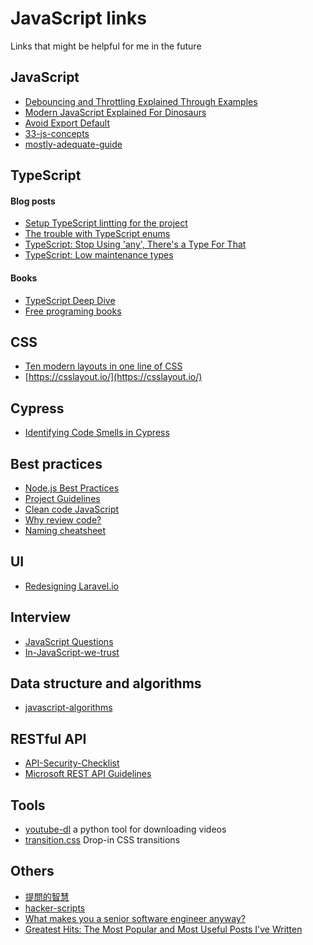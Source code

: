 # JavaScript links

Links that might be helpful for me in the future

## JavaScript
- [Debouncing and Throttling Explained Through Examples](https://css-tricks.com/debouncing-throttling-explained-examples/)
- [Modern JavaScript Explained For Dinosaurs](https://medium.com/the-node-js-collection/modern-javascript-explained-for-dinosaurs-f695e9747b70)
- [Avoid Export Default](https://basarat.gitbook.io/typescript/main-1/defaultisbad)
- [33-js-concepts](https://github.com/leonardomso/33-js-concepts)
- [mostly-adequate-guide](https://github.com/MostlyAdequate/mostly-adequate-guide)

## TypeScript

#### Blog posts
- [Setup TypeScript lintting for the project](https://github.com/typescript-eslint/typescript-eslint/blob/master/docs/getting-started/linting/README.md)
- [The trouble with TypeScript enums](https://thoughtbot.com/blog/the-trouble-with-typescript-enums)
- [TypeScript: Stop Using 'any', There's a Type For That](https://thoughtbot.com/blog/typescript-stop-using-any-there-s-a-type-for-that)
- [TypeScript: Low maintenance types](https://fettblog.eu/low-maintenance-types-typescript/?utm_source=typescript-weekly.com&utm_campaign=typescript_weekly_162&utm_medium=email)

#### Books
- [TypeScript Deep Dive](https://basarat.gitbook.io/typescript/)
- [Free programing books](https://github.com/EbookFoundation/free-programming-books)

## CSS

- [Ten modern layouts in one line of CSS](https://web.dev/one-line-layouts/)
- [https://csslayout.io/](https://csslayout.io/)

## Cypress

- [Identifying Code Smells in Cypress](https://codingitwrong.com/2020/10/09/identifying-code-smells-in-cypress.html)

## Best practices

- [Node.js Best Practices](https://github.com/goldbergyoni/nodebestpractices)
- [Project Guidelines](https://github.com/elsewhencode/project-guidelines)
- [Clean code JavaScript](https://github.com/ryanmcdermott/clean-code-javascript#table-of-contents)
- [Why review code?](https://sophiebits.com/2018/12/25/why-review-code.html)
- [Naming cheatsheet](https://github.com/kettanaito/naming-cheatsheet)

## UI
- [Redesigning Laravel.io](https://medium.com/refactoring-ui/redesigning-laravel-io-c47ac495dff0)

## Interview

- [JavaScript Questions](https://github.com/lydiahallie/javascript-questions)
- [In-JavaScript-we-trust](https://github.com/yeungon/In-JavaScript-we-trust)

## Data structure and algorithms

- [javascript-algorithms](https://github.com/trekhleb/javascript-algorithms)

## RESTful API
- [API-Security-Checklist](https://github.com/shieldfy/API-Security-Checklist)
- [Microsoft REST API Guidelines](https://github.com/microsoft/api-guidelines/blob/vNext/Guidelines.md)

## Tools

- [youtube-dl](https://github.com/ytdl-org/youtube-dl) a python tool for downloading videos
- [transition.css](https://github.com/argyleink/transition.css) Drop-in CSS transitions

## Others

- [提問的智慧](https://github.com/ryanhanwu/How-To-Ask-Questions-The-Smart-Way)
- [hacker-scripts](https://github.com/NARKOZ/hacker-scripts)
- [What makes you a senior software engineer anyway?](https://swizec.com/blog/what-makes-you-a-senior-software-engineer-anyway?ck_subscriber_id=1161113581)
- [Greatest Hits: The Most Popular and Most Useful Posts I've Written](https://blog.isquaredsoftware.com/2020/08/greatest-hits/)
